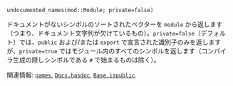 ```
undocumented_names(mod::Module; private=false)
```

ドキュメントがないシンボルのソートされたベクターを `module` から返します（つまり、ドキュメント文字列が欠けているもの）。`private=false`（デフォルト）では、`public` および/または `export` で宣言された識別子のみを返しますが、`private=true` ではモジュール内のすべてのシンボルを返します（コンパイラ生成の隠しシンボルである `#` で始まるものは除く）。

関連情報: [`names`](@ref), [`Docs.hasdoc`](@ref), [`Base.ispublic`](@ref).
